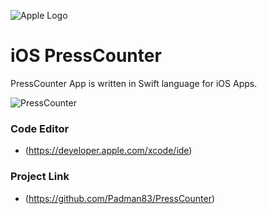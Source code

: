 ![Apple Logo](https://user-images.githubusercontent.com/45048950/73131198-bca1e580-4041-11ea-8f8d-ebfd844f0e64.png) 

# iOS PressCounter
PressCounter App is written in Swift language for iOS Apps.

![PressCounter](https://user-images.githubusercontent.com/45048950/74591290-af30b780-5051-11ea-93de-7d8b997667b5.gif)

### Code Editor

* (https://developer.apple.com/xcode/ide)

### Project Link

* (https://github.com/Padman83/PressCounter)
